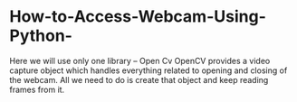 # How-to-Access-Webcam-Using-Python-
Here we will use only one library – Open Cv OpenCV provides a video capture object which handles everything related to opening and closing of the webcam. All we need to do is create that object and keep reading frames from it.
